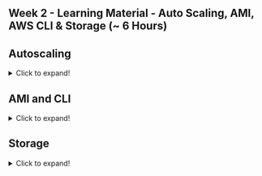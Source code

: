 ## Week 2 - Learning Material - Auto Scaling, AMI, AWS CLI & Storage (~ 6 Hours)

## Autoscaling
 <details>
  <summary>Click to expand!</summary>

### Module 7a - Auto scaling principles (~10mins)
### Module 7b - Launch Templates (~30mins)
* User Data
```
#!/bin/bash
apt update -y
apt install apache2 -y
service apache2 start
IP_ADDR=${curl http://169.254.169.254/latest/meta-data/public-ipv4}
echo "Auto scale instance "$IP_ADDR > /var/www/html/index.htm
echo "ok" > /var/www/html/health.htm
```

### Module 7c - Auto scaling group Part1 (~20mins)
### Module 7d - Auto scaling group Part2 (~20mins)
### Module 7e - Auto scaling group Part3 (~30mins)
### Module 7f - Self healing (~5mins)
### Module 7g - Cleanup
### Module 7h - Auto Scaling [Old UI] (~1hr)

</details>
</details>

## AMI and CLI
<details>
  <summary>Click to expand!</summary>

### Module 8 - Amazon Machine Image or AMI (~15mins)
### Module 9 - AWS Command Line Interface (~40mins)
</details>

## Storage
<details>
  <summary>Click to expand!</summary>

### Module 10 - Forms of Storage on Cloud(~15mins)
* **Instance Storage** - Native storage internal to **EC2**
* **Block Storage** aka **EBS** 
* **File System** 
* **Object Based Storage**
### Module 11 - Elastic Block Storage - EBS(~30mins)
* One to one mapping to EC2
* Same AZ as EC2 machine 
* Fixed size

![image](https://user-images.githubusercontent.com/4485129/114986596-cff0d900-9eb1-11eb-9973-a17663d0408f.png)

```
PS D:\Cloud\Projects\Project1> aws ebs start-snapshot --volume-size 100000

An error occurred (ValidationException) when calling the StartSnapshot operation: Invalid volume size: 100000
PS D:\Cloud\Projects\Project1> aws ebs start-snapshot --volume-size 10    
{
    "SnapshotId": "snap-049409d3d1e98658a",
    "OwnerId": "689161371202",
    "Status": "pending",
    "StartTime": "2021-04-16T13:23:02.442000+05:30",
    "VolumeSize": 10,
    "BlockSize": 524288
}

PS D:\Cloud\Projects\Project1>                                            
```
![image](https://user-images.githubusercontent.com/4485129/114991547-522fcc00-9eb7-11eb-80e5-0aa0f148ff07.png)


### Module 12 - Elastic File System(~15mins)
* One to many mapping with EC2
* Elastic Size i.e. expanding
* Can be Mounted on multiple EC2 machines in read write mode. 
### Module 13 - Object Storage - Simple Storage Service(~1hr15mins)
Drop file to S3, API available to access files stored on S3 

* Object Based Storage 
* Object Life Cycle
* Versionining
   * Consistency - Strong for new Objects , Eventual consistency for existing objects.
* Bucket Creation, Access, Policies
* Cross Region Replication
* S3 Events

![image](https://user-images.githubusercontent.com/4485129/114984841-c0709080-9eaf-11eb-93fe-e2a2b280bbea.png)

### S3 Reference
<details>
 
[DIY _ Mounting S3 on local filesystem using S3FS-FUSE .pdf](https://github.com/risarora/Greatlake-ccp/files/6279920/DIY._.Mounting.S3.on.local.filesystem.using.S3FS-FUSE.pdf)

#### S3 Transition options

<details>
You can add rules in an S3 Lifecycle configuration to tell Amazon S3 to transition objects to another Amazon S3 storage class. For example:

When you know that objects are infrequently accessed, you might transition them to the S3 Standard-IA storage class.

You might want to archive objects that you don't need to access in real time to the S3 Glacier storage class.

In an S3 Lifecycle configuration, you can define rules to transition objects from one storage class to another to save on storage costs. When you don't know the access patterns of your objects, or your access patterns are changing over time, you can transition the objects to the S3 Intelligent-Tiering storage class for automatic cost savings.

</details>

#### Mounting S3 on local filesystem
<details>
Any application interacting with the mounted drive doesn’t have to worry about transfer protocols, security mechanisms, or Amazon S3-specific API calls. In some cases, mounting Amazon S3 as drive on an application server can make creating a distributed file store extremely easy.

For example, when creating a photo upload application, you can have it store data on a fixed path in a file system and when deploying you can mount an Amazon S3 bucket on that fixed path. This way, the application will write all files in the bucket without you having to worry about Amazon S3 integration at the application level. Another major advantage is to enable legacy applications to scale in the cloud since there are no source code changes required to use an Amazon S3 bucket as storage backend: the application can be configured to use a local path where the Amazon S3 bucket is mounted. This technique is also very helpful when you want to collect logs from various servers in a central location for archiving.

S3FS-FUSE: This is a free, open-source FUSE plugin and an easy-to-use utility which supports major Linux distributions & MacOS. S3FS also takes care of caching files locally to improve performance. This plugin simply shows the Amazon S3 bucket as a drive on your system.

Read more here https://github.com/s3fs-fuse/s3fs-fuse

Important - Generally S3 cannot offer the same performance or semantics as a local file system.

This is for additional reference only.

 </details>
</details>

